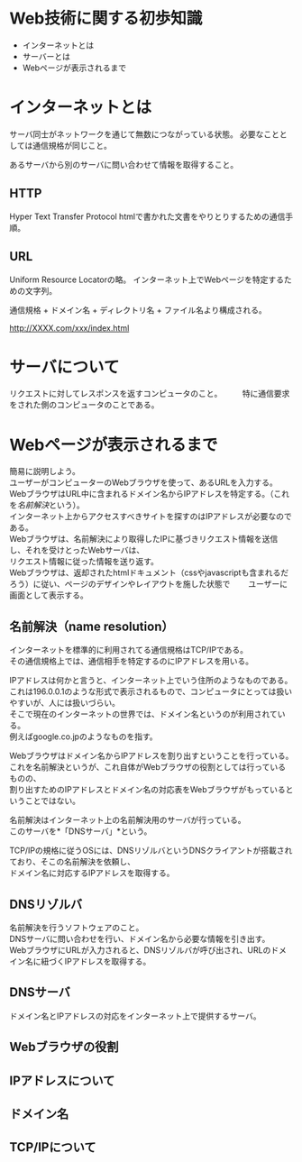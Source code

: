 # Web技術に関する初歩知識

- インターネットとは
- サーバーとは
- Webページが表示されるまで


# インターネットとは

サーバ同士がネットワークを通じて無数につながっている状態。
必要なこととしては通信規格が同じこと。

あるサーバから別のサーバに問い合わせて情報を取得すること。

## HTTP
 
Hyper Text Transfer Protocol
htmlで書かれた文書をやりとりするための通信手順。

## URL
Uniform Resource Locatorの略。
インターネット上でWebページを特定するための文字列。  

通信規格 + ドメイン名 + ディレクトリ名 + ファイル名より構成される。  

http://XXXX.com/xxx/index.html  

# サーバについて
リクエストに対してレスポンスを返すコンピュータのこと。  　　
特に通信要求をされた側のコンピュータのことである。  

# Webページが表示されるまで

簡易に説明しよう。  
ユーザーがコンピューターのWebブラウザを使って、あるURLを入力する。  
WebブラウザはURL中に含まれるドメイン名からIPアドレスを特定する。（これを*名前解決*という）。  
インターネット上からアクセスすべきサイトを探すのはIPアドレスが必要なのである。  
Webブラウザは、名前解決により取得したIPに基づきリクエスト情報を送信し、それを受けとったWebサーバは、  
リクエスト情報に従った情報を送り返す。  
Webブラウザは、返却されたhtmlドキュメント（cssやjavascriptも含まれるだろう）に従い、ページのデザインやレイアウトを施した状態で　　
ユーザーに画面として表示する。

## 名前解決（name resolution）
インターネットを標準的に利用されてる通信規格はTCP/IPである。  
その通信規格上では、通信相手を特定するのにIPアドレスを用いる。

IPアドレスは何かと言うと、インターネット上でいう住所のようなものである。
これは196.0.0.1のような形式で表示されるもので、コンピュータにとっては扱いやすいが、人には扱いづらい。  
そこで現在のインターネットの世界では、ドメイン名というのが利用されている。  
例えばgoogle.co.jpのようなものを指す。

Webブラウザはドメイン名からIPアドレスを割り出すということを行っている。
これを名前解決というが、これ自体がWebブラウザの役割としては行っているものの、  
割り出すためのIPアドレスとドメイン名の対応表をWebブラウザがもっているということではない。  

名前解決はインターネット上の名前解決用のサーバが行っている。  
このサーバを*「DNSサーバ」*という。

TCP/IPの規格に従うOSには、DNSリゾルバというDNSクライアントが搭載されており、そこの名前解決を依頼し、  
ドメイン名に対応するIPアドレスを取得する。

## DNSリゾルバ
名前解決を行うソフトウェアのこと。  
DNSサーバに問い合わせを行い、ドメイン名から必要な情報を引き出す。  
WebブラウザにURLが入力されると、DNSリゾルバが呼び出され、URLのドメイン名に紐づくIPアドレスを取得する。

## DNSサーバ
ドメイン名とIPアドレスの対応をインターネット上で提供するサーバ。


## Webブラウザの役割

## IPアドレスについて
## ドメイン名

## TCP/IPについて